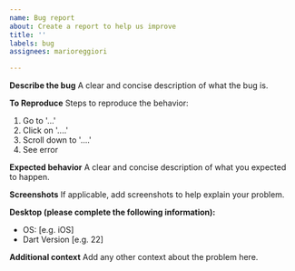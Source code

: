 ```yaml
---
name: Bug report
about: Create a report to help us improve
title: ''
labels: bug
assignees: marioreggiori

---
```


**Describe the bug**
A clear and concise description of what the bug is.

**To Reproduce**
Steps to reproduce the behavior:
1. Go to '...'
2. Click on '....'
3. Scroll down to '....'
4. See error

**Expected behavior**
A clear and concise description of what you expected to happen.

**Screenshots**
If applicable, add screenshots to help explain your problem.

**Desktop (please complete the following information):**
 - OS: [e.g. iOS]
 - Dart Version [e.g. 22]

**Additional context**
Add any other context about the problem here.
